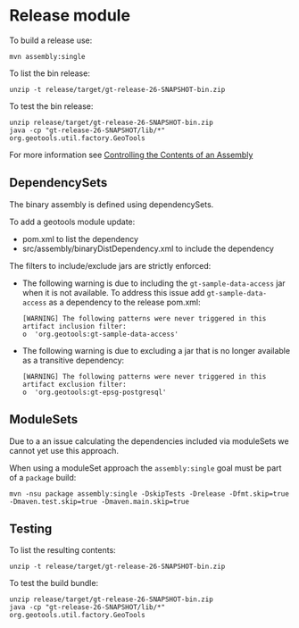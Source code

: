 # Release module

To build a release use:

```
mvn assembly:single
```

To list the bin release:

```
unzip -t release/target/gt-release-26-SNAPSHOT-bin.zip 
```

To test the bin release:

```
unzip release/target/gt-release-26-SNAPSHOT-bin.zip
java -cp "gt-release-26-SNAPSHOT/lib/*" org.geotools.util.factory.GeoTools
```

For more information see [Controlling the Contents of an Assembly](https://books.sonatype.com/mvnref-book/reference/assemblies-sect-controlling-contents.html)

## DependencySets

The binary assembly is defined using dependencySets.

To add a geotools module update:

* pom.xml to list the dependency
* src/assembly/binaryDistDependency.xml to include the dependency

The filters to include/exclude jars are strictly enforced:

* The following warning is due to including the ``gt-sample-data-access`` jar when it is not available. To address this issue add ``gt-sample-data-access`` as a dependency to the release pom.xml:

  ```
  [WARNING] The following patterns were never triggered in this artifact inclusion filter:
  o  'org.geotools:gt-sample-data-access'
  ```

* The following warning is due to excluding a jar that is no longer available as a transitive dependency:
  
  ```
  [WARNING] The following patterns were never triggered in this artifact exclusion filter:
  o  'org.geotools:gt-epsg-postgresql'
  ```

## ModuleSets

Due to a an issue calculating the dependencies included via moduleSets we cannot yet use this approach.

When using a moduleSet approach the `assembly:single` goal must be part of a `package` build:

```
mvn -nsu package assembly:single -DskipTests -Drelease -Dfmt.skip=true -Dmaven.test.skip=true -Dmaven.main.skip=true
```

## Testing

To list the resulting contents:

```
unzip -t release/target/gt-release-26-SNAPSHOT-bin.zip 
```

To test the build bundle:

```
unzip release/target/gt-release-26-SNAPSHOT-bin.zip
java -cp "gt-release-26-SNAPSHOT/lib/*" org.geotools.util.factory.GeoTools
```